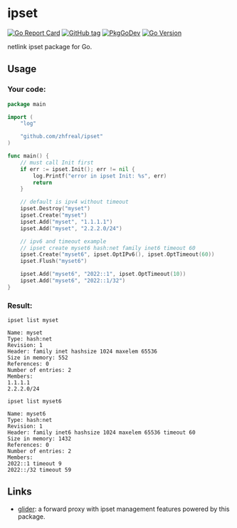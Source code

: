 # ipset

[![Go Report Card](https://goreportcard.com/badge/github.com/zhfreal/ipset?style=flat-square)](https://goreportcard.com/report/github.com/zhfreal/ipset)
[![GitHub tag](https://img.shields.io/github/v/tag/zhfreal/ipset.svg?sort=semver&style=flat-square)](https://github.com/zhfreal/ipset/releases)
[![PkgGoDev](https://pkg.go.dev/badge/github.com/zhfreal/ipset)](https://pkg.go.dev/github.com/zhfreal/ipset)
[![Go Version](https://img.shields.io/github/go-mod/go-version/zhfreal/ipset?style=flat-square)](https://go.dev/dl/)

netlink ipset package for Go.

## Usage

### Your code:
```Go
package main

import (
	"log"

	"github.com/zhfreal/ipset"
)

func main() {
	// must call Init first
	if err := ipset.Init(); err != nil {
		log.Printf("error in ipset Init: %s", err)
		return
	}

	// default is ipv4 without timeout
	ipset.Destroy("myset")
	ipset.Create("myset")
	ipset.Add("myset", "1.1.1.1")
	ipset.Add("myset", "2.2.2.0/24")

	// ipv6 and timeout example
	// ipset create myset6 hash:net family inet6 timeout 60
	ipset.Create("myset6", ipset.OptIPv6(), ipset.OptTimeout(60))
	ipset.Flush("myset6")

	ipset.Add("myset6", "2022::1", ipset.OptTimeout(10))
	ipset.Add("myset6", "2022::1/32")
}
```

### Result:
`ipset list myset`

```
Name: myset
Type: hash:net
Revision: 1
Header: family inet hashsize 1024 maxelem 65536
Size in memory: 552
References: 0
Number of entries: 2
Members:
1.1.1.1
2.2.2.0/24
```

`ipset list myset6`

```
Name: myset6
Type: hash:net
Revision: 1
Header: family inet6 hashsize 1024 maxelem 65536 timeout 60
Size in memory: 1432
References: 0
Number of entries: 2
Members:
2022::1 timeout 9
2022::/32 timeout 59
```

## Links

- [glider](https://github.com/zhfreal/glider): a forward proxy with ipset management features powered by this package.
